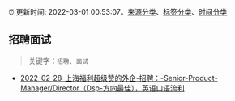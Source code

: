 :alarm_clock: 更新时间: 2022-03-01 00:53:07。[来源分类](../README.md)、[标签分类](../TAGS.md)、[时间分类](../TIMELINE.md)

## 招聘面试


> 关键字：`招聘`、`面试`



- [2022-02-28-上海福利超级赞的外企-招聘：-Senior-Product-Manager/Director（Dsp-方向最佳），英语口语流利](https://www.v2ex.com/t/837018) 